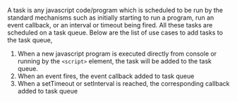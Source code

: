 
  A task is any javascript code/program which is scheduled to be run by the standard mechanisms such as initially starting to run a program, run an event callback, or an interval or timeout being fired. All these tasks are scheduled on a task queue.
  Below are the list of use cases to add tasks to the task queue,
  1. When a new javascript program is executed directly from console or running by the ```<script>``` element, the task will be added to the task queue.
  2. When an event fires, the event callback added to task queue
  3. When a setTimeout or setInterval is reached, the corresponding callback added to task queue
